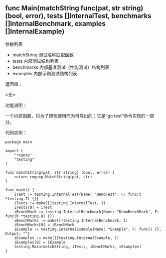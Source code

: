 ## func Main(matchString func(pat, str string) (bool, error), tests []InternalTest, benchmarks []InternalBenchmark, examples []InternalExample)

参数列表

- matchString 测试名称匹配函数 
- tests 内部测试结构列表
- benchmarks 内部基准测试（性能测试）结构列表
- examples 内部示例测试结构列表

返回值：

  <无>

功能说明：

一个内部函数，只为了跨包使用而为可导出的；它是“go test”命令实现的一部分。

代码实例：

	package main

	import (
		"regexp"
		"testing"
	)

	func matchString(pat, str string) (bool, error) {
		return regexp.MatchString(pat, str)
	}

	func main() {
		iTest := testing.InternalTest{Name: "DemoTest", F: func(t *testing.T) {}}
		iTests := make([]testing.InternalTest, 1)
		iTests[0] = iTest
		iBenchMark := testing.InternalBenchmark{Name: "DemoBenchMark", F: func(b *testing.B) {}}
		iBenchMarks := make([]testing.InternalBenchmark, 1)
		iBenchMarks[0] = iBenchMark
		iExample := testing.InternalExample{Name: "Example", F: func() {}, Output: ""}
		iExamples := make([]testing.InternalExample, 1)
		iExamples[0] = iExample
		testing.Main(matchString, iTests, iBenchMarks, iExamples)
	}
